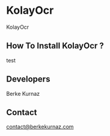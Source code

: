 # KolayOcr
KolayOcr

## How To Install KolayOcr ?
test

## Developers
Berke Kurnaz

## Contact
contact@berkekurnaz.com